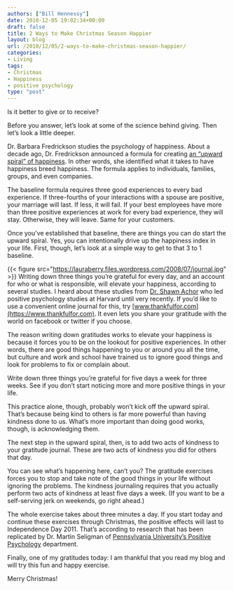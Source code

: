 ```yaml
---
authors: ["Bill Hennessy"]
date: 2010-12-05 19:02:34+00:00
draft: false
title: 2 Ways to Make Christmas Season Happier
layout: blog
url: /2010/12/05/2-ways-to-make-christmas-season-happier/
categories:
- Living
tags:
- Christmas
- Happiness
- positive psychology
type: "post"
---
```


Is it better to give or to receive?

 

Before you answer, let’s look at some of the science behind giving. Then let’s look a little deeper.

 

Dr. Barbara Fredrickson studies the psychology of happiness. About a decade ago, Dr. Fredrickson announced a formula for creating [an “upward spiral” of happiness](https://www.mindpub.com/art399.htm). In other words, she identified what it takes to have happiness breed happiness. The formula applies to individuals, families, groups, and even companies. 

 

The baseline formula requires three good experiences to every bad experience. If three-fourths of your interactions with a spouse are positive, your marriage will last. If less, it will fail. If your best employees have more than three positive experiences at work for every bad experience, they will stay. Otherwise, they will leave. Same for your customers.

 

Once you’ve established that baseline, there are things you can do start the upward spiral. Yes, you can intentionally drive up the happiness index in your life. First, though, let’s look at a simple way to get to that 3 to 1 baseline.

 

{{< figure src="https://lauraberry.files.wordpress.com/2008/07/journal.jpg" >}}
Writing down three things you’re grateful for every day, and an account for who or what is responsible, will elevate your happiness, according to several studies. I heard about these studies from [Dr. Shawn Achor](https://www.shawnachor.com/) who led positive psychology studies at Harvard until very recently. If you’d like to use a convenient online journal for this, try [www.thankfulfor.com](https://www.thankfulfor.com). It even lets you share your gratitude with the world on facebook or twitter if you choose.

 

The reason writing down gratitudes works to elevate your happiness is because it forces you to be on the lookout for positive experiences. In other words, there are good things happening to you or around you all the time, but culture and work and school have trained us to ignore good things and look for problems to fix or complain about.

 

Write down three things you’re grateful for five days a week for three weeks. See if you don’t start noticing more and more positive things in your life.

 

This practice alone, though, probably won’t kick off the upward spiral. That’s because being kind to others is far more powerful than having kindness done to us. What’s more important than doing good works, though, is acknowledging them.

 

The next step in the upward spiral, then, is to add two acts of kindness to your gratitude journal. These are two acts of kindness you did for others that day.

 

You can see what’s happening here, can’t you? The gratitude exercises forces you to stop and take note of the good things in your life without ignoring the problems. The kindness journaling requires that you actually perform two acts of kindness at least five days a week. (If you want to be a self-serving jerk on weekends, go right ahead.) 

 

The whole exercise takes about three minutes a day. If you start today and continue these exercises through Christmas, the positive effects will last to Independence Day 2011. That’s according to research that has been replicated by Dr. Martin Seligman of [Pennsylvania University’s Positive Psychology](https://www.authentichappiness.sas.upenn.edu/Default.aspx) department.

 

Finally, one of my gratitudes today: I am thankful that you read my blog and will try this fun and happy exercise.

 

Merry Christmas!
